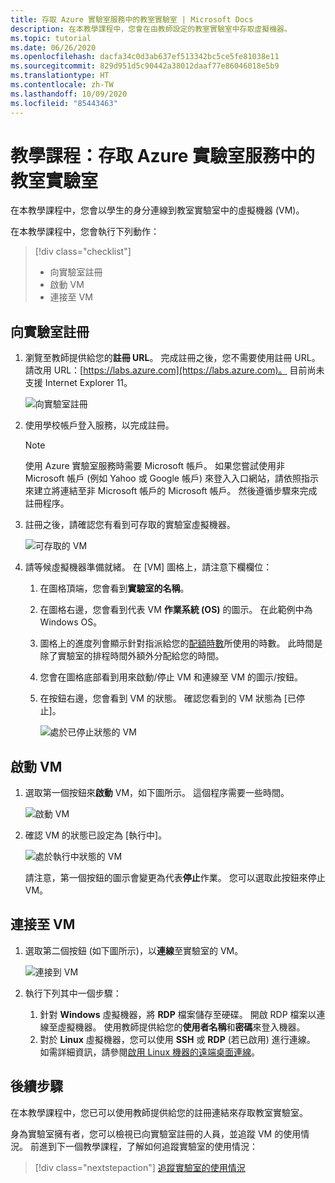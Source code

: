 ```yaml
---
title: 存取 Azure 實驗室服務中的教室實驗室 | Microsoft Docs
description: 在本教學課程中，您會在由教師設定的教室實驗室中存取虛擬機器。
ms.topic: tutorial
ms.date: 06/26/2020
ms.openlocfilehash: dacfa34c0d3ab637ef513342bc5ce5fe81038e11
ms.sourcegitcommit: 829d951d5c90442a38012daaf77e86046018e5b9
ms.translationtype: HT
ms.contentlocale: zh-TW
ms.lasthandoff: 10/09/2020
ms.locfileid: "85443463"
---
```

# <a name="tutorial-access-a-classroom-lab-in-azure-lab-services"></a>教學課程：存取 Azure 實驗室服務中的教室實驗室
在本教學課程中，您會以學生的身分連線到教室實驗室中的虛擬機器 (VM)。 

在本教學課程中，您會執行下列動作：

> [!div class="checklist"]
> * 向實驗室註冊
> * 啟動 VM
> * 連接至 VM

## <a name="register-to-the-lab"></a>向實驗室註冊

1. 瀏覽至教師提供給您的**註冊 URL**。 完成註冊之後，您不需要使用註冊 URL。 請改用 URL：[https://labs.azure.com](https://labs.azure.com)。 目前尚未支援 Internet Explorer 11。 

    ![向實驗室註冊](./media/tutorial-connect-vm-in-classroom-lab/register-lab.png)
1. 使用學校帳戶登入服務，以完成註冊。 

    > [!NOTE]
    > 使用 Azure 實驗室服務時需要 Microsoft 帳戶。 如果您嘗試使用非 Microsoft 帳戶 (例如 Yahoo 或 Google 帳戶) 來登入入口網站，請依照指示來建立將連結至非 Microsoft 帳戶的 Microsoft 帳戶。 然後遵循步驟來完成註冊程序。 
1. 註冊之後，請確認您有看到可存取的實驗室虛擬機器。 

    ![可存取的 VM](./media/tutorial-connect-vm-in-classroom-lab/accessible-vms.png)
1. 請等候虛擬機器準備就緒。 在 [VM] 圖格上，請注意下欄欄位：
    1. 在圖格頂端，您會看到**實驗室的名稱**。
    1. 在圖格右邊，您會看到代表 VM **作業系統 (OS)** 的圖示。 在此範例中為 Windows OS。 
    1. 圖格上的進度列會顯示針對指派給您的[配額時數](how-to-configure-student-usage.md#set-quotas-for-users)所使用的時數。 此時間是除了實驗室的排程時間外額外分配給您的時間。 
    1. 您會在圖格底部看到用來啟動/停止 VM 和連線至 VM 的圖示/按鈕。 
    1. 在按鈕右邊，您會看到 VM 的狀態。 確認您看到的 VM 狀態為 [已停止]。 

        ![處於已停止狀態的 VM](./media/tutorial-connect-vm-in-classroom-lab/vm-in-stopped-state.png)

## <a name="start-the-vm"></a>啟動 VM
1. 選取第一個按鈕來**啟動** VM，如下圖所示。 這個程序需要一些時間。  

    ![啟動 VM](./media/tutorial-connect-vm-in-classroom-lab/start-vm.png)
4. 確認 VM 的狀態已設定為 [執行中]。 

    ![處於執行中狀態的 VM](./media/tutorial-connect-vm-in-classroom-lab/vm-running.png)

    請注意，第一個按鈕的圖示會變更為代表**停止**作業。 您可以選取此按鈕來停止 VM。 

## <a name="connect-to-the-vm"></a>連接至 VM

1. 選取第二個按鈕 (如下圖所示)，以**連線**至實驗室的 VM。 

    ![連接到 VM](./media/tutorial-connect-vm-in-classroom-lab/connect-vm.png)
2. 執行下列其中一個步驟： 
    1. 針對 **Windows** 虛擬機器，將 **RDP** 檔案儲存至硬碟。 開啟 RDP 檔案以連線至虛擬機器。 使用教師提供給您的**使用者名稱**和**密碼**來登入機器。 
    3. 對於 **Linux** 虛擬機器，您可以使用 **SSH** 或 **RDP** (若已啟用) 進行連線。 如需詳細資訊，請參閱[啟用 Linux 機器的遠端桌面連線](how-to-enable-remote-desktop-linux.md)。 

## <a name="next-steps"></a>後續步驟
在本教學課程中，您已可以使用教師提供給您的註冊連結來存取教室實驗室。

身為實驗室擁有者，您可以檢視已向實驗室註冊的人員，並追蹤 VM 的使用情況。 前進到下一個教學課程，了解如何追蹤實驗室的使用情況：

> [!div class="nextstepaction"]
> [追蹤實驗室的使用情況](tutorial-track-usage.md) 
